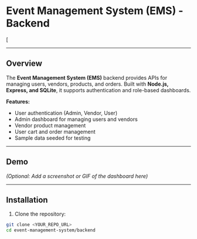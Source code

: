 # Event Management System (EMS) - Backend

[

---

## **Overview**
The **Event Management System (EMS)** backend provides APIs for managing users, vendors, products, and orders. Built with **Node.js, Express, and SQLite**, it supports authentication and role-based dashboards.

**Features:**
- User authentication (Admin, Vendor, User)
- Admin dashboard for managing users and vendors
- Vendor product management
- User cart and order management
- Sample data seeded for testing

---

## **Demo**
*(Optional: Add a screenshot or GIF of the dashboard here)*

---

## **Installation**

1. Clone the repository:
```bash
git clone <YOUR_REPO_URL>
cd event-management-system/backend
